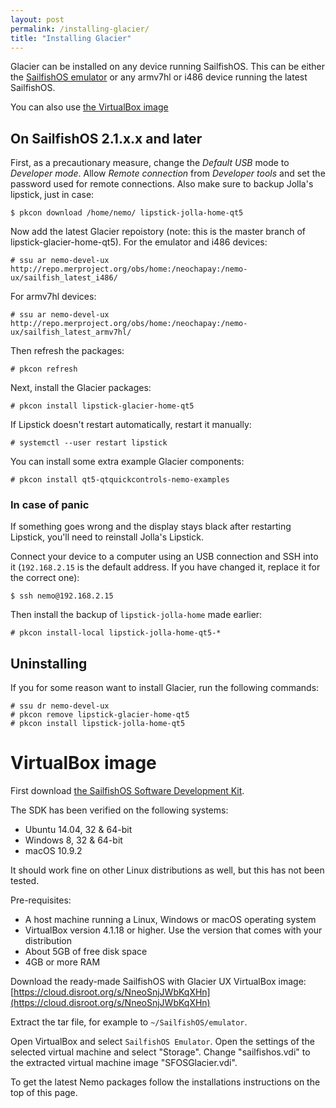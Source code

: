 ```yaml
---
layout: post
permalink: /installing-glacier/
title: "Installing Glacier"
---
```


Glacier can be installed on any device running SailfishOS.
This can be either the [SailfishOS emulator](https://releases.sailfishos.org/sdk/emulators/) or any armv7hl or i486 device running the latest SailfishOS.

You can also use [the VirtualBox image](#virtualbox-image)

## On SailfishOS 2.1.x.x and later

First, as a precautionary measure, change the _Default USB_ mode to _Developer mode_.
Allow _Remote connection_ from _Developer tools_ and set the password used for remote connections.
Also make sure to backup Jolla's lipstick, just in case:

```
$ pkcon download /home/nemo/ lipstick-jolla-home-qt5
```

Now add the latest Glacier repoistory (note: this is the master branch of lipstick-glacier-home-qt5).
For the emulator and i486 devices:

```
# ssu ar nemo-devel-ux http://repo.merproject.org/obs/home:/neochapay:/nemo-ux/sailfish_latest_i486/
```

For armv7hl devices:

```
# ssu ar nemo-devel-ux http://repo.merproject.org/obs/home:/neochapay:/nemo-ux/sailfish_latest_armv7hl/
```

Then refresh the packages:

```
# pkcon refresh
```

Next, install the Glacier packages:

```
# pkcon install lipstick-glacier-home-qt5
```

If Lipstick doesn't restart automatically, restart it manually:

```
# systemctl --user restart lipstick
```

You can install some extra example Glacier components:

```
# pkcon install qt5-qtquickcontrols-nemo-examples
```

### In case of panic
If something goes wrong and the display stays black after restarting Lipstick, you'll need to reinstall Jolla's Lipstick.

Connect your device to a computer using an USB connection and SSH into it (`192.168.2.15` is the default address. If you have changed it, replace it for the correct one):

```
$ ssh nemo@192.168.2.15
```

Then install the backup of `lipstick-jolla-home` made earlier:

```
# pkcon install-local lipstick-jolla-home-qt5-*
```

## Uninstalling
If you for some reason want to install Glacier, run the following commands:

```
# ssu dr nemo-devel-ux
# pkcon remove lipstick-glacier-home-qt5
# pkcon install lipstick-jolla-home-qt5
```

# VirtualBox image

First download [the SailfishOS Software Development Kit](https://sailfishos.org/wiki/Application_SDK).

The SDK has been verified on the following systems:
* Ubuntu 14.04, 32 & 64-bit
* Windows 8, 32 & 64-bit
* macOS 10.9.2

It should work fine on other Linux distributions as well, but this has not been tested.

Pre-requisites:
* A host machine running a Linux, Windows or macOS operating system
* VirtualBox version 4.1.18 or higher. Use the version that comes with your distribution
* About 5GB of free disk space
* 4GB or more RAM

Download the ready-made SailfishOS with Glacier UX VirtualBox image: [https://cloud.disroot.org/s/NneoSnjJWbKqXHn](https://cloud.disroot.org/s/NneoSnjJWbKqXHn)

Extract the tar file, for example to `~/SailfishOS/emulator`.

Open VirtualBox and select `SailfishOS Emulator`.
Open the settings of the selected virtual machine and select "Storage".
Change "sailfishos.vdi" to the extracted virtual machine image "SFOSGlacier.vdi".

To get the latest Nemo packages follow the installations instructions on the top of this page.
